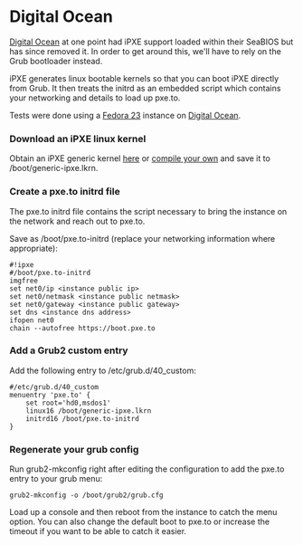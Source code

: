 # Digital Ocean

[Digital Ocean](https://m.do.co/c/ab4e8f17ba0d) at one point had iPXE support loaded within their SeaBIOS but has since removed it.  In order to get around this, we'll have to rely on the Grub bootloader instead.

iPXE generates linux bootable kernels so that you can boot iPXE directly from Grub.  It then treats the initrd as an embedded script which contains your networking and details to load up pxe.to.

Tests were done using a [Fedora 23](https://getfedora.org) instance on [Digital Ocean](https://m.do.co/c/ab4e8f17ba0d).

### Download an iPXE linux kernel

Obtain an iPXE generic kernel [here](https://boot.pxe.to/ipxe/generic-ipxe.lkrn) or [compile your own](http://ipxe.org/download) and save it to /boot/generic-ipxe.lkrn.

### Create a pxe.to initrd file

The pxe.to initrd file contains the script necessary to bring the instance on the network and reach out to pxe.to.

Save as /boot/pxe.to-initrd (replace your networking information where appropriate):

    #!ipxe
    #/boot/pxe.to-initrd
    imgfree
    set net0/ip <instance public ip>
    set net0/netmask <instance public netmask>
    set net0/gateway <instance public gateway>
    set dns <instance dns address>
    ifopen net0
    chain --autofree https://boot.pxe.to

### Add a Grub2 custom entry

Add the following entry to /etc/grub.d/40_custom:

    #/etc/grub.d/40_custom
    menuentry 'pxe.to' {
        set root='hd0,msdos1'
        linux16 /boot/generic-ipxe.lkrn
        initrd16 /boot/pxe.to-initrd
    }

### Regenerate your grub config

Run grub2-mkconfig right after editing the configuration to add the pxe.to entry to your grub menu:

    grub2-mkconfig -o /boot/grub2/grub.cfg

Load up a console and then reboot from the instance to catch the menu option.  You can also change the default boot to pxe.to or increase the timeout if you want to be able to catch it easier.


